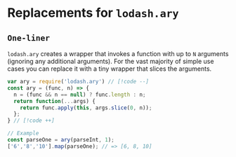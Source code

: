 # Replacements for `lodash.ary`

## `One-liner`

`lodash.ary` creates a wrapper that invokes a function with up to `N` arguments (ignoring any additional arguments). For the vast majority of simple use cases you can replace it with a tiny wrapper that slices the arguments.

```js
var ary = require('lodash.ary') // [!code --]
const ary = (func, n) => {
  n = (func && n == null) ? func.length : n;
  return function(...args) {
    return func.apply(this, args.slice(0, n));
  };
} // [!code ++]

// Example
const parseOne = ary(parseInt, 1);
['6','8','10'].map(parseOne); // => [6, 8, 10]
```
